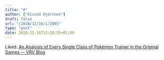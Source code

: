 ```yaml
---
title: "#"
author: ["Eivind Hjertnes"]
draft: false
url: "/2018/12/16/1/2005"
type: "post"
date: 2018-12-16T12:28:55+01:00
---
```


Liked: [An Analysis
of Every Single Class of Pokémon Trainer in the Original Games -- VRV
Blog](https://blog.vrv.co/maher/4742/pokemon-trainers/)
